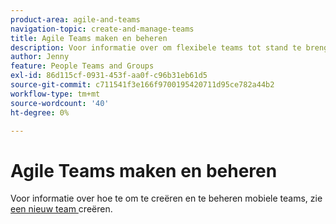 ```yaml
---
product-area: agile-and-teams
navigation-topic: create-and-manage-teams
title: Agile Teams maken en beheren
description: Voor informatie over om flexibele teams tot stand te brengen en te beheren, zie een flexibel team creëren.
author: Jenny
feature: People Teams and Groups
exl-id: 86d115cf-0931-453f-aa0f-c96b31eb61d5
source-git-commit: c711541f3e166f9700195420711d95ce782a44b2
workflow-type: tm+mt
source-wordcount: '40'
ht-degree: 0%

---
```


# Agile Teams maken en beheren

Voor informatie over hoe te om te creëren en te beheren mobiele teams, zie [ een nieuw team ](../../agile/get-started-with-agile-in-workfront/create-an-agile-team.md) creëren.
